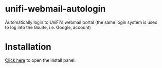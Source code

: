 # unifi-webmail-autologin
Automatically login to UniFi's webmail portal (the same login system is used to log into the Gsuite, i.e. Google, account)

# Installation

[Click here](https://github.com/regi18/unifi-webmail-autologin/raw/master/unifi-webmail-autologin.user.js) to open the install panel.
